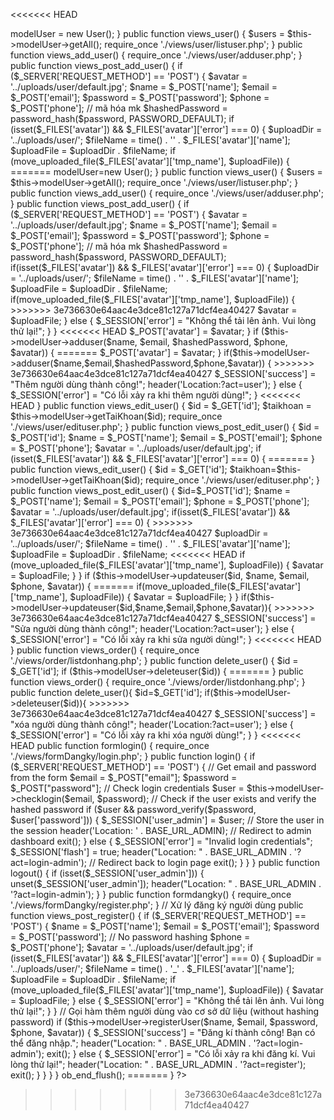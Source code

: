 <<<<<<< HEAD
<?php
ob_start();
class UserController
{
    private $modelUser;

    public function __construct()
    {
        $this->modelUser = new User();
    }

    public function views_user()
    {
        $users = $this->modelUser->getAll();
        require_once './views/user/listuser.php';
    }
    public function views_add_user()
    {

        require_once './views/user/adduser.php';
    }
    public function views_post_add_user()
    {
        if ($_SERVER['REQUEST_METHOD'] == 'POST') {
            $avatar = '../uploads/user/default.jpg';
            $name = $_POST['name'];
            $email = $_POST['email'];
            $password = $_POST['password'];
            $phone = $_POST['phone'];
            // mã hóa mk
            $hashedPassword = password_hash($password, PASSWORD_DEFAULT);
            if (isset($_FILES['avatar']) && $_FILES['avatar']['error'] === 0) {
                $uploadDir = '../uploads/user/';
                $fileName = time() . '' . $_FILES['avatar']['name'];
                $uploadFile = $uploadDir . $fileName;

                if (move_uploaded_file($_FILES['avatar']['tmp_name'], $uploadFile)) {
=======
<?php 

class UserController 
{
    private $modelUser;

    public function __construct() {
        $this->modelUser=new User();
    }

    public function views_user() {
        $users = $this->modelUser->getAll();
        require_once './views/user/listuser.php';
    }
    public function views_add_user() {
        
        require_once './views/user/adduser.php';
    }
    public function views_post_add_user() {
        if ($_SERVER['REQUEST_METHOD'] == 'POST') {
            $avatar = '../uploads/user/default.jpg';
            $name = $_POST['name'];
            $email = $_POST['email']; 
            $password = $_POST['password'];
            $phone = $_POST['phone'];
            // mã hóa mk
            $hashedPassword = password_hash($password, PASSWORD_DEFAULT);   
            if(isset($_FILES['avatar']) && $_FILES['avatar']['error'] === 0) {
                $uploadDir = '../uploads/user/';
                $fileName = time() . '' . $_FILES['avatar']['name'];
                $uploadFile = $uploadDir . $fileName;
    
                if(move_uploaded_file($_FILES['avatar']['tmp_name'], $uploadFile)) {
>>>>>>> 3e736630e64aac4e3dce81c127a71dcf4ea40427
                    $avatar = $uploadFile;
                } else {
                    $_SESSION['error'] = "Không thể tải lên ảnh. Vui lòng thử lại!";
                }
            }
<<<<<<< HEAD
            $_POST['avatar'] = $avatar;
        }
        if ($this->modelUser->adduser($name, $email, $hashedPassword, $phone, $avatar)) {
=======
           $_POST['avatar'] = $avatar;

           
    
        }
        if($this->modelUser->adduser($name,$email,$hashedPassword,$phone,$avatar)) {
>>>>>>> 3e736630e64aac4e3dce81c127a71dcf4ea40427
            $_SESSION['success'] = "Thêm người dùng thành công!";
            header('Location:?act=user');
        } else {
            $_SESSION['error'] = "Có lỗi xảy ra khi thêm người dùng!";
        }
<<<<<<< HEAD
    }

    public function views_edit_user()
    {
        $id = $_GET['id'];
        $taikhoan = $this->modelUser->getTaiKhoan($id);
        require_once './views/user/edituser.php';
    }

    public function views_post_edit_user()
    {
        $id = $_POST['id'];
        $name = $_POST['name'];
        $email = $_POST['email'];
        $phone = $_POST['phone'];
        $avatar = '../uploads/user/default.jpg';

        if (isset($_FILES['avatar']) && $_FILES['avatar']['error'] === 0) {
=======
        
    }

    public function views_edit_user() {
        $id = $_GET['id'];
        $taikhoan=$this->modelUser->getTaiKhoan($id);
        require_once './views/user/edituser.php';
    }

    public function views_post_edit_user() {
        $id=$_POST['id'];
        $name = $_POST['name'];
        $email = $_POST['email']; 
        $phone = $_POST['phone'];
        $avatar = '../uploads/user/default.jpg';

        if(isset($_FILES['avatar']) && $_FILES['avatar']['error'] === 0) {
>>>>>>> 3e736630e64aac4e3dce81c127a71dcf4ea40427
            $uploadDir = '../uploads/user/';
            $fileName = time() . '' . $_FILES['avatar']['name'];
            $uploadFile = $uploadDir . $fileName;

<<<<<<< HEAD
            if (move_uploaded_file($_FILES['avatar']['tmp_name'], $uploadFile)) {
                $avatar = $uploadFile;
            }
        }
        if ($this->modelUser->updateuser($id, $name, $email, $phone, $avatar)) {
=======
            if(move_uploaded_file($_FILES['avatar']['tmp_name'], $uploadFile)) {
                $avatar = $uploadFile;
            } 
        }
        if($this->modelUser->updateuser($id,$name,$email,$phone,$avatar)){
>>>>>>> 3e736630e64aac4e3dce81c127a71dcf4ea40427
            $_SESSION['success'] = "Sửa người dùng thành công!";
            header('Location:?act=user');
        } else {
            $_SESSION['error'] = "Có lỗi xảy ra khi sửa người dùng!";
        }
<<<<<<< HEAD
    }
    public function views_order()
    {

        require_once './views/order/listdonhang.php';
    }

    public function delete_user()
    {
        $id = $_GET['id'];
        if ($this->modelUser->deleteuser($id)) {
=======
        
    }
    public function views_order() {
        
        require_once './views/order/listdonhang.php';
    }
     
    public function delete_user(){
        $id=$_GET['id'];
        if($this->modelUser->deleteuser($id)){
>>>>>>> 3e736630e64aac4e3dce81c127a71dcf4ea40427
            $_SESSION['success'] = "xóa người dùng thành công!";
            header('Location:?act=user');
        } else {
            $_SESSION['error'] = "Có lỗi xảy ra khi xóa người dùng!";
        }
    }
<<<<<<< HEAD
    public function formlogin()
    {
        require_once './views/formDangky/login.php';
    }
    public function login()
    {
        if ($_SERVER['REQUEST_METHOD'] == 'POST') {
            // Get email and password from the form
            $email = $_POST["email"];
            $password = $_POST["password"];

            // Check login credentials
            $user = $this->modelUser->checklogin($email, $password);

            // Check if the user exists and verify the hashed password
            if ($user && password_verify($password, $user['password'])) {
                $_SESSION['user_admin'] = $user; // Store the user in the session
                header('Location: ' . BASE_URL_ADMIN); // Redirect to admin dashboard
                exit();
            } else {
                $_SESSION['error'] = "Invalid login credentials";
                $_SESSION['flash'] = true;
                header("Location: " . BASE_URL_ADMIN . '?act=login-admin'); // Redirect back to login page
                exit();
            }
        }
    }



    public function logout()
    {
        if (isset($_SESSION['user_admin'])) {
            unset($_SESSION['user_admin']);
            header("Location: " . BASE_URL_ADMIN . '?act=login-admin');
        }
    }
    public function formdangky()
    {
        require_once './views/formDangky/register.php';
    }

    // Xử lý đăng ký người dùng
    public function views_post_register()
    {
        if ($_SERVER['REQUEST_METHOD'] == 'POST') {
            $name = $_POST['name'];
            $email = $_POST['email'];
            $password = $_POST['password'];  // No password hashing
            $phone = $_POST['phone'];
            $avatar = '../uploads/user/default.jpg';

            if (isset($_FILES['avatar']) && $_FILES['avatar']['error'] === 0) {
                $uploadDir = '../uploads/user/';
                $fileName = time() . '_' . $_FILES['avatar']['name'];
                $uploadFile = $uploadDir . $fileName;

                if (move_uploaded_file($_FILES['avatar']['tmp_name'], $uploadFile)) {
                    $avatar = $uploadFile;
                } else {
                    $_SESSION['error'] = "Không thể tải lên ảnh. Vui lòng thử lại!";
                }
            }

            // Gọi hàm thêm người dùng vào cơ sở dữ liệu (without hashing password)
            if ($this->modelUser->registerUser($name, $email, $password, $phone, $avatar)) {
                $_SESSION['success'] = "Đăng kí thành công! Bạn có thể đăng nhập.";
                header("Location: " . BASE_URL_ADMIN . '?act=login-admin');
                exit();
            } else {
                $_SESSION['error'] = "Có lỗi xảy ra khi đăng kí. Vui lòng thử lại!";
                header("Location: " . BASE_URL_ADMIN . '?act=register');
                exit();
            }
        }
    }
}
ob_end_flush();
=======
}
?>
>>>>>>> 3e736630e64aac4e3dce81c127a71dcf4ea40427
